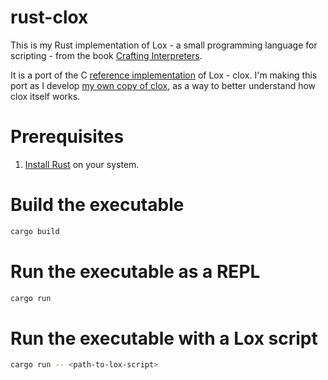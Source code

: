 # rust-clox

This is my Rust implementation of Lox - a small programming language for scripting -
from the book [Crafting Interpreters](https://www.craftinginterpreters.com/).

It is a port of the C [reference implementation](
https://github.com/munificent/craftinginterpreters) of Lox - clox. I'm making this
port as I develop [my own copy of clox](https://github.com/jbduncan/clox), as a way
to better understand how clox itself works.

# Prerequisites

1. [Install Rust](https://www.rust-lang.org/learn/get-started) on your system.

# Build the executable

```sh
cargo build
```

# Run the executable as a REPL

```sh
cargo run
```

# Run the executable with a Lox script

```sh
cargo run -- <path-to-lox-script>
```
